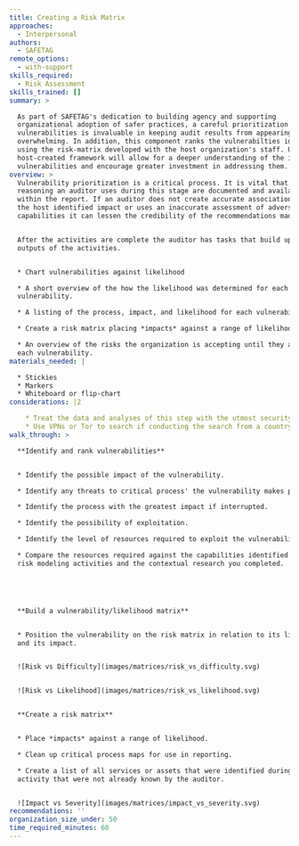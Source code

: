 ```yaml
---
title: Creating a Risk Matrix
approaches:
  - Interpersonal
authors:
  - SAFETAG
remote_options:
  - with-support
skills_required:
  - Risk Assessment
skills_trained: []
summary: >

  As part of SAFETAG's dedication to building agency and supporting
  organizational adoption of safer practices, a careful prioritization of
  vulnerabilities is invaluable in keeping audit results from appearing
  overwhelming. In addition, this component ranks the vulnerabilties identified
  using the risk-matrix developed with the host organization's staff. Using the
  host-created framework will allow for a deeper understanding of the impact of
  vulnerabilities and encourage greater investment in addressing them.
overview: >
  Vulnerability prioritization is a critical process. It is vital that the
  reasoning an auditor uses during this stage are documented and available
  within the report. If an auditor does not create accurate associations between
  the host identified impact or uses an inaccurate assessment of adversary
  capabilities it can lessen the credibility of the recommendations made.


  After the activities are complete the auditor has tasks that build upon the
  outputs of the activities.


  * Chart vulnerabilities against likelihood

  * A short overview of the how the likelihood was determined for each
  vulnerability.

  * A listing of the process, impact, and likelihood for each vulnerability.

  * Create a risk matrix placing *impacts* against a range of likelihood.

  * An overview of the risks the organization is accepting until they address
  each vulnerability.
materials_needed: |

  * Stickies
  * Markers
  * Whiteboard or flip-chart
considerations: |2

    * Treat the data and analyses of this step with the utmost security.
    * Use VPNs or Tor to search if conducting the search from a country that is highly competitive with the organization’s country, or is known to surveil.
walk_through: >

  **Identify and rank vulnerabilities**


  * Identify the possible impact of the vulnerability.

  * Identify any threats to critical process' the vulnerability makes possible.

  * Identify the process with the greatest impact if interrupted.

  * Identify the possibility of exploitation.

  * Identify the level of resources required to exploit the vulnerability.

  * Compare the resources required against the capabilities identified in the
  risk modeling activities and the contextual research you completed.





  **Build a vulnerability/likelihood matrix**


  * Position the vulnerability on the risk matrix in relation to its likelihood
  and its impact.


  ![Risk vs Difficulty](images/matrices/risk_vs_difficulty.svg)


  ![Risk vs Likelihood](images/matrices/risk_vs_likelihood.svg)


  **Create a risk matrix**


  * Place *impacts* against a range of likelihood.

  * Clean up critical process maps for use in reporting.

  * Create a list of all services or assets that were identified during the
  activity that were not already known by the auditor.


  ![Impact vs Severity](images/matrices/impact_vs_severity.svg)
recommendations: ''
organization_size_under: 50
time_required_minutes: 60
---
```


